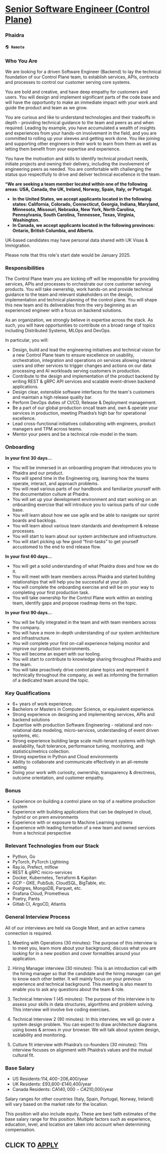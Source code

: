 # [Senior Software Engineer (Control Plane)](https://www.remotewlb.com/apply/senior-software-engineer-control-plane)  
### Phaidra  
#### `🌎 Remote`  

### **Who You Are**

We are looking for a driven Software Engineer (Backend) to lay the technical foundation of our Control Plane team, to establish services, APIs, contracts and processes to control our customer serving core systems.

You are bold and creative, and have deep empathy for customers and users. You will design and implement significant parts of the code base and will have the opportunity to make an immediate impact with your work and guide the product and team as we grow.

You are curious and like to understand technologies and their tradeoffs in depth - providing technical guidance to the team and peers as and when required. Leading by example, you have accumulated a wealth of insights and experiences from your hands-on involvement in the field, and you are committed to rolling up your sleeves and getting work done. You like joining and supporting other engineers in their work to learn from them as well as letting them benefit from your expertise and experience.

You have the motivation and skills to identify technical product needs, initiate projects and owning their delivery, including the involvement of engineering peers as needed. You are comfortable with challenging the status quo respectfully to drive and deliver technical excellence in the team.

***We are seeking a team member located within one of the following areas: USA, Canada, the UK, Ireland, Norway, Spain, Italy, or Portugal.**

  * **In the United States, we accept applicants located in the following states: California, Colorado, Connecticut, Georgia, Indiana, Maryland, Minnesota, Missouri, Nebraska, New York, North Carolina, Pennsylvania, South Carolina, Tennessee, Texas, Virginia, Washington.**
  * **In Canada, we accept applicants located in the following provinces: Ontario, British Columbia, and Alberta.**

UK-based candidates may have personal data shared with UK Visas & Immigration.

Please note that this role's start date would be January 2025.

### **Responsibilities**

The Control Plane team you are kicking off will be responsible for providing services, APIs and processes to orchestrate our core customer serving products. You will take ownership, work hands-on and provide technical guidance to the team and relevant stakeholders on the design, implementation and technical planning of the control plane. You will shape this new team and its deliverables from the very beginning as an experienced engineer with a focus on backend solutions.

As an organization, we strongly believe in expertise across the stack. As such, you will have opportunities to contribute on a broad range of topics including Distributed Systems, MLOps and DevOps.

In particular, you will:

  * Design, build and lead the engineering initiatives and technical vision for a new Control Plane team to ensure excellence on usability, orchestration, integration and operations on services allowing internal users and other services to trigger changes and actions on our data processing and AI workloads serving customers in production.
  * Contribute to the design and implementation of the product backend by writing REST & gRPC API services and scalable event-driven backend applications.
  * Design clear, extensible software interfaces for the team's customers and maintain a high release quality bar.
  * Perform DevOps duties of CI/CD, Release & Deployment management.
  * Be a part of our global production oncall team and, own & operate your services in production, meeting Phaidra’s high bar for operational excellence.
  * Lead cross-functional initiatives collaborating with engineers, product managers and TPM across teams.
  * Mentor your peers and be a technical role-model in the team.

### Onboarding

**In your first 30 days…**

  * You will be immersed in an onboarding program that introduces you to Phaidra and our product.
  * You will spend time in the Engineering org, learning how the teams operate, interact, and approach problems.
  * You will read various parts of our handbook and familiarize yourself with the documentation culture at Phaidra.
  * You will set up your development environment and start working on an onboarding exercise that will introduce you to various parts of our code base.
  * You will learn about how we use agile and be able to navigate our sprint boards and backlogs.
  * You will learn about various team standards and development & release processes.
  * You will start to learn about our system architecture and infrastructure.
  * You will start picking up few good “first-tasks” to get yourself accustomed to the end to end release flow.

**In your first 60 days…**

  * You will get a solid understanding of what Phaidra does and how we do it.
  * You will meet with team members across Phaidra and started building relationships that will help you be successful at your job.
  * You will complete the onboarding exercise and will be on your way to completing your first production task.
  * You will take ownership for the Control Plane work within an existing team, identify gaps and propose roadmap items on the topic.

**In your first 90 days…**

  * You will be fully integrated in the team and with team members across the company.
  * You will have a more in-depth understanding of our system architecture and infrastructure.
  * You will complete your first on-call experience helping monitor and improve our production environments.
  * You will become an expert with our tooling.
  * You will start to contribute to knowledge sharing throughout Phaidra and the team.
  * You will take proactively drive control plane topics and represent it technically throughout the company, as well as informing the formation of a dedicated team around the topic.

### Key Qualifications

  * 6+ years of work experience.
  * Bachelors or Masters in Computer Science, or equivalent experience.
  * Strong experience on designing and implementing services, APIs and backend solutions
  * Expertise with production Software Engineering - relational and non-relational data modeling, micro-services, understanding of event driven systems, etc.
  * Strong experience building large scale multi-tenant systems with high availability, fault tolerance, performance tuning, monitoring, and statistics/metrics collection.
  * Strong expertise in Python and Cloud environments
  * Ability to collaborate and communicate effectively in an all-remote setting
  * Doing your work with curiosity, ownership, transparency & directness, outcome orientation, and customer empathy.

### **Bonus**

  * Experience on building a control plane on top of a realtime production system
  * Experience with building applications that can be deployed in cloud, hybrid or on prem environments
  * Experience with or exposure to Machine Learning systems
  * Experience with leading formation of a new team and owned services from a technical perspective

### Relevant Technologies from our Stack

  * Python, Go
  * PyTorch, PyTorch Lightning
  * Ray.io, Prefect, mlflow
  * REST & gRPC micro-services
  * Docker, Kubernetes, Terraform & Kapitan
  * GCP - GKE, PubSub, CloudSQL, BigTable, etc.
  * Postgres, MongoDB, Parquet, etc.
  * Grafana Cloud, Prometheus
  * Poetry, Pants
  * Gitlab CI, ArgoCD, Atlantis

### General Interview Process

All of our interviews are held via Google Meet, and an active camera connection is required.

  1. Meeting with Operations (30 minutes): The purpose of this interview is to meet you, learn more about your background, discuss what you are looking for in a new position and cover formalities around your application.

  2. Hiring Manager interview (30 minutes): This is an introduction call with the hiring manager so that the candidate and the hiring manager can get to know each other better. It will mainly focus on your previous experience and technical background. This meeting is also meant to enable you to ask any questions about the team & role.

  3. Technical Interview 1 (45 minutes): The purpose of this interview is to assess your skills in data structures, algorithms and problem solving. This interview will involve live coding exercises.

  4. Technical Interview 2 (90 minutes): In this interview, we will go over a system design problem. You can expect to draw architecture diagrams using boxes & arrows in your browser. We will talk about system design, scalability and monitoring.

  5. Culture fit interview with Phaidra’s co-founders (30 minutes): This interview focuses on alignment with Phaidra’s values and the mutual cultural fit.

### **Base Salary**

  * US Residents:$114,400-$206,400/year
  * UK Residents: £93,600-£140,400/year
  * Canada Residents: CA$140,000-CA$210,000/year

Salary ranges for other countries (Italy, Spain, Portugal, Norway, Ireland) will vary based on the market rate for the location.

This position will also include equity. These are best faith estimates of the base salary range for this position. Multiple factors such as experience, education, level, and location are taken into account when determining compensation.

  
## CLICK TO [APPLY](https://www.remotewlb.com/apply/senior-software-engineer-control-plane)


